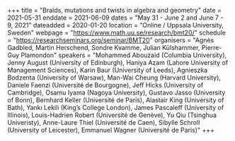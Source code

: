 +++
title = "Braids, mutations and twists in algebra and geometry"
date = 2021-05-31
enddate = 2021-06-09
dates = "May 31 - June 2 and June 7 - 9, 2021"
dateadded = 2020-01-20
location = "Online / Uppsala University, Sweden"
webpage = "https://www.math.uu.se/research/bmt20/"
schedule = "https://researchseminars.org/seminar/BMT20"
organisers = "Agnès Gadbled, Martin Herschend, Sondre Kvamme, Julian Külshammer, Pierre-Guy Plamondon"
speakers = "Mohammed Abouzaid (Columbia University), Jenny August (University of Edinburgh), Haniya Azam (Lahore University of Management Sciences), Karin Baur (University of Leeds), Agnieszka Bodzenta (University of Warsaw), Man-Wai Cheung (Harvard University), Daniele Faenzi (Université de Bourgogne), Jeff Hicks (University of Cambridge), Osamu Iyama (Nagoya University), Gustavo Jasso (University of Bonn), Bernhard Keller (Université de Paris), Alastair King (University of Bath), Yankı Lekili (King’s College London), James Pascaleff (University of Illinois), Louis-Hadrien Robert (Université de Genève), Yu Qiu (Tsinghua Univeristy), Anne-Laure Thiel (Université de Caen), Sibylle Schroll (University of Leicester), Emmanuel Wagner (Université de Paris)"
+++
